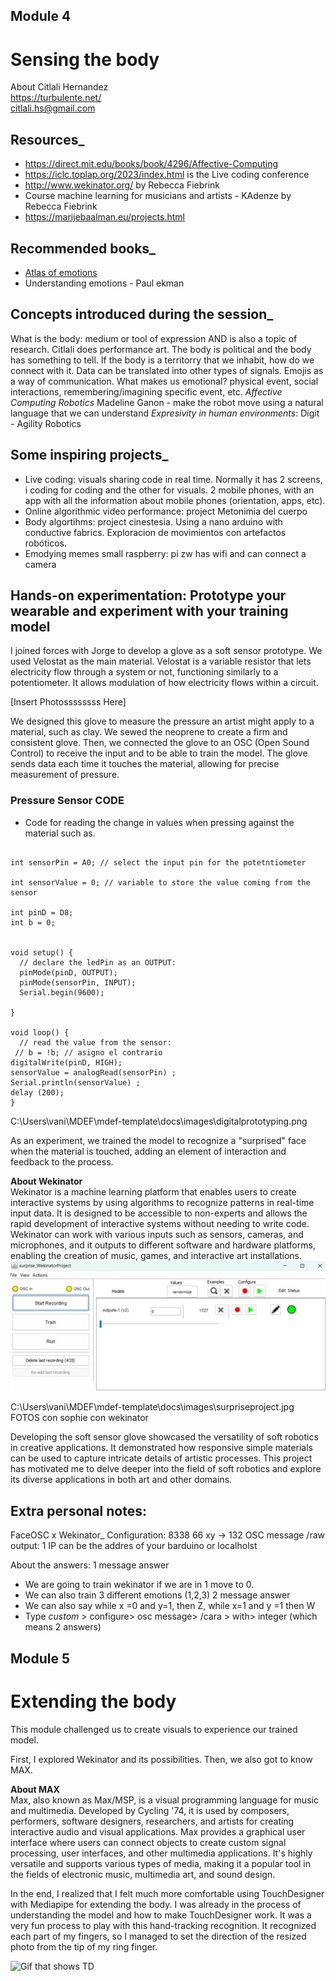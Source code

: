 ## Module 4
# Sensing the body
About Citlali Hernandez <br>
https://turbulente.net/ <br>
citlali.hs@gmail.com <br>

## Resources_
- https://direct.mit.edu/books/book/4296/Affective-Computing
- https://iclc.toplap.org/2023/index.html is the Live coding conference
- http://www.wekinator.org/ by Rebecca Fiebrink 
- Course machine learning for musicians and artists - KAdenze by Rebecca Fiebrink 
- https://marijebaalman.eu/projects.html
## Recommended books_
- [Atlas of emotions](https://atlasofemotions.org/)
- Understanding emotions - Paul ekman 


## Concepts introduced during the session_
What is the body: medium or tool of expression AND is also a topic of research. Citlali does performance art. The body is political and the body has something to tell. 
If the body is a territorry that we inhabit, how do we connect with it. 
Data can be translated into other types of signals. 
Emojis as a way of communication. 
What makes us emotional? physical event, social interactions, remembering/imagining specific event, etc. 
*Affective Computing*
*Robotics* Madeline Ganon - make the robot move using a natural language that we can understand
*Expresivity in human environments*: Digit - Agility Robotics


## Some inspiring projects_
- Live coding: visuals sharing code in real time. Normally it has 2 screens, i coding for coding and the other for visuals. 2 mobile phones, with an app with all the information about mobile phones (orientation, apps, etc). 
- Online algorithmic video performance: project Metonimia del cuerpo 
- Body algortihms: project cinestesia. Using a nano arduino with conductive fabrics. Exploracion de movimientos con artefactos robóticos. 
- Emodying memes small raspberry: pi zw has wifi and can connect a camera 

## Hands-on experimentation: Prototype your wearable and experiment with your training model

I joined forces with Jorge to develop a glove as a soft sensor prototype. We used Velostat as the main material. Velostat is a variable resistor that lets electricity flow through a system or not, functioning similarly to a potentiometer. It allows modulation of how electricity flows within a circuit.

[Insert Photossssssss Here]

We designed this glove to measure the pressure an artist might apply to a material, such as clay. We sewed the neoprene to create a firm and consistent glove. Then, we connected the glove to an OSC (Open Sound Control) to receive the input and to be able to train the model. The glove sends data each time it touches the material, allowing for precise measurement of pressure.

### Pressure Sensor CODE
* Code for reading the change in values when pressing against the material such as.

```

int sensorPin = A0; // select the input pin for the potetntiometer

int sensorValue = 0; // variable to store the value coming from the sensor

int pinD = D8;
int b = 0;


void setup() {
  // declare the ledPin as an OUTPUT:
  pinMode(pinD, OUTPUT);
  pinMode(sensorPin, INPUT);
  Serial.begin(9600);

}

void loop() {
  // read the value from the sensor:
 // b = !b; // asigno el contrario
digitalWrite(pinD, HIGH);
sensorValue = analogRead(sensorPin) ;
Serial.println(sensorValue) ;
delay (200);
}

```

C:\Users\vani\MDEF\mdef-template\docs\images\digitalprototyping.png

As an experiment, we trained the model to recognize a "surprised" face when the material is touched, adding an element of interaction and feedback to the process.

**About Wekinator** <br>
Wekinator is a machine learning platform that enables users to create interactive systems by using algorithms to recognize patterns in real-time input data. It is designed to be accessible to non-experts and allows the rapid development of interactive systems without needing to write code. Wekinator can work with various inputs such as sensors, cameras, and microphones, and it outputs to different software and hardware platforms, enabling the creation of music, games, and interactive art installations.
![wekinator](../images/wekinator.png)

C:\Users\vani\MDEF\mdef-template\docs\images\surpriseproject.jpg
FOTOS con sophie con wekinator

Developing the soft sensor glove showcased the versatility of soft robotics in creative applications. It demonstrated how responsive simple materials can be used to capture intricate details of artistic processes. This project has motivated me to delve deeper into the field of soft robotics and explore its diverse applications in both art and other domains.

## Extra personal notes: 
FaceOSC x Wekinator_
Configuration: 
8338
66 xy -> 132
OSC message /raw
output: 1
IP can be the addres of your barduino or localholst

About the answers:
1 message answer
- We are going to train wekinator if we are in 1 move to 0. 
- We can also train 3 different emotions (1,2,3)
2 message answer
- We can also say while x =0 and y=1, then Z, while x=1 and y =1 then W
- Type *custom* > configure> osc message> /cara > with> integer (which means 2 answers)


## Module 5
# Extending the body 
This module challenged us to create visuals to experience our trained model.

First, I explored Wekinator and its possibilities. Then, we also got to know MAX.


**About MAX** <br>
Max, also known as Max/MSP, is a visual programming language for music and multimedia. Developed by Cycling '74, it is used by composers, performers, software designers, researchers, and artists for creating interactive audio and visual applications. Max provides a graphical user interface where users can connect objects to create custom signal processing, user interfaces, and other multimedia applications. It's highly versatile and supports various types of media, making it a popular tool in the fields of electronic music, multimedia art, and sound design.

In the end, I realized that I felt much more comfortable using TouchDesigner with Mediapipe for extending the body. I was already in the process of understanding the model and how to make TouchDesigner work. It was a very fun process to play with this hand-tracking recognition. It recognized each part of my fingers, so I managed to set the direction of the resized photo from the tip of my ring finger.

![Gif that shows TD](../images/gifs/Recording2024-06-21025643-ezgif.com-video-to-gif-converter.gif)
